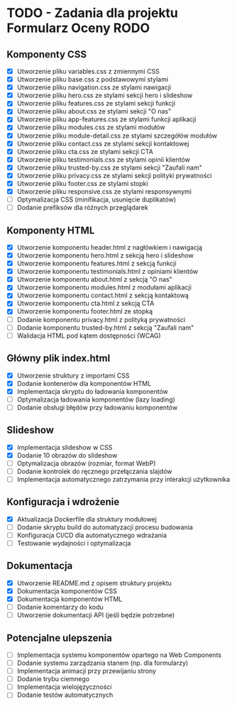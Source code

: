 # TODO - Zadania dla projektu Formularz Oceny RODO

## Komponenty CSS

- [x] Utworzenie pliku variables.css z zmiennymi CSS
- [x] Utworzenie pliku base.css z podstawowymi stylami
- [x] Utworzenie pliku navigation.css ze stylami nawigacji
- [x] Utworzenie pliku hero.css ze stylami sekcji hero i slideshow
- [x] Utworzenie pliku features.css ze stylami sekcji funkcji
- [x] Utworzenie pliku about.css ze stylami sekcji "O nas"
- [x] Utworzenie pliku app-features.css ze stylami funkcji aplikacji
- [x] Utworzenie pliku modules.css ze stylami modułów
- [x] Utworzenie pliku module-detail.css ze stylami szczegółów modułów
- [x] Utworzenie pliku contact.css ze stylami sekcji kontaktowej
- [x] Utworzenie pliku cta.css ze stylami sekcji CTA
- [x] Utworzenie pliku testimonials.css ze stylami opinii klientów
- [x] Utworzenie pliku trusted-by.css ze stylami sekcji "Zaufali nam"
- [x] Utworzenie pliku privacy.css ze stylami sekcji polityki prywatności
- [x] Utworzenie pliku footer.css ze stylami stopki
- [x] Utworzenie pliku responsive.css ze stylami responsywnymi
- [ ] Optymalizacja CSS (minifikacja, usunięcie duplikatów)
- [ ] Dodanie prefiksów dla różnych przeglądarek

## Komponenty HTML

- [x] Utworzenie komponentu header.html z nagłówkiem i nawigacją
- [x] Utworzenie komponentu hero.html z sekcją hero i slideshow
- [x] Utworzenie komponentu features.html z sekcją funkcji
- [x] Utworzenie komponentu testimonials.html z opiniami klientów
- [x] Utworzenie komponentu about.html z sekcją "O nas"
- [x] Utworzenie komponentu modules.html z modułami aplikacji
- [x] Utworzenie komponentu contact.html z sekcją kontaktową
- [x] Utworzenie komponentu cta.html z sekcją CTA
- [x] Utworzenie komponentu footer.html ze stopką
- [ ] Dodanie komponentu privacy.html z polityką prywatności
- [ ] Dodanie komponentu trusted-by.html z sekcją "Zaufali nam"
- [ ] Walidacja HTML pod kątem dostępności (WCAG)

## Główny plik index.html

- [x] Utworzenie struktury z importami CSS
- [x] Dodanie kontenerów dla komponentów HTML
- [x] Implementacja skryptu do ładowania komponentów
- [ ] Optymalizacja ładowania komponentów (lazy loading)
- [ ] Dodanie obsługi błędów przy ładowaniu komponentów

## Slideshow

- [x] Implementacja slideshow w CSS
- [x] Dodanie 10 obrazów do slideshow
- [ ] Optymalizacja obrazów (rozmiar, format WebP)
- [ ] Dodanie kontrolek do ręcznego przełączania slajdów
- [ ] Implementacja automatycznego zatrzymania przy interakcji użytkownika

## Konfiguracja i wdrożenie

- [x] Aktualizacja Dockerfile dla struktury modułowej
- [ ] Dodanie skryptu build do automatyzacji procesu budowania
- [ ] Konfiguracja CI/CD dla automatycznego wdrażania
- [ ] Testowanie wydajności i optymalizacja

## Dokumentacja

- [x] Utworzenie README.md z opisem struktury projektu
- [x] Dokumentacja komponentów CSS
- [x] Dokumentacja komponentów HTML
- [ ] Dodanie komentarzy do kodu
- [ ] Utworzenie dokumentacji API (jeśli będzie potrzebne)

## Potencjalne ulepszenia

- [ ] Implementacja systemu komponentów opartego na Web Components
- [ ] Dodanie systemu zarządzania stanem (np. dla formularzy)
- [ ] Implementacja animacji przy przewijaniu strony
- [ ] Dodanie trybu ciemnego
- [ ] Implementacja wielojęzyczności
- [ ] Dodanie testów automatycznych
